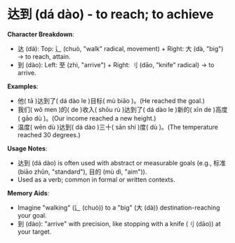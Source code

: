 # **达到 (dá dào) - to reach; to achieve**

**Character Breakdown**:  
- 达 (dá): Top: 辶 (chuò, "walk" radical, movement) + Right: 大 (dà, "big") → to reach, attain.  
- 到 (dào): Left: 至 (zhì, "arrive") + Right: 刂 (dāo, "knife" radical) → to arrive.

**Examples**:  
- 他( tā )达到了( dá dào le )目标( mù biāo )。(He reached the goal.)  
- 我们( wǒ men )的( de )收入( shōu rù )达到了( dá dào le )新的( xīn de )高度( gāo dù )。(Our income reached a new height.)  
- 温度( wēn dù )达到( dá dào )三十( sān shí )度( dù )。(The temperature reached 30 degrees.)

**Usage Notes**:  
- 达到 (dá dào) is often used with abstract or measurable goals (e.g., 标准 (biāo zhǔn, "standard"), 目的 (mù dì, "aim")).  
- Used as a verb; common in formal or written contexts.

**Memory Aids**:  
- Imagine "walking" (辶 (chuò)) to a "big" (大 (dà)) destination-reaching your goal.  
- 到 (dào): "arrive" with precision, like stopping with a knife (刂 (dāo)) at your target.
